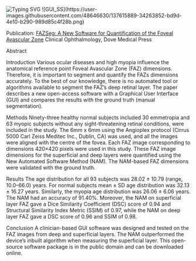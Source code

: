 <a>
    <img src="https://readme-typing-svg.demolab.com?font=Georgia&size=50&duration=2000&pause=500&multiline=true&width=1500&height=80&lines=FAZ+Segmentation+Tool" alt="Typing SVG" />
</a>
![GUI_SS](https://user-images.githubusercontent.com/48646630/137615889-34263852-bd9d-4e10-b290-989d85c4f28b.png)

Publication: [FAZSeg: A New Software for Quantification of the Foveal Avascular Zone](https://www.dovepress.com/fazseg-a-new-software-for-quantification-of-the-foveal-avascular-zone-peer-reviewed-fulltext-article-OPTH)
Clinical Ophthalmology, Dove Medical Press


Abstract

Introduction
Various ocular diseases and high myopia influence the anatomical reference point Foveal Avascular Zone (FAZ) dimensions. Therefore, it is important to segment and quantify the FAZs dimensions accurately. To the best of our knowledge, there is no automated tool or algorithms available to segment the FAZ’s deep retinal layer. The paper describes a new open-access software with a Graphical User Interface (GUI) and compares the results with the ground truth (manual segmentation).

Methods
Ninety-three healthy normal subjects included 30 emmetropia and 63 myopic subjects without any sight-threatening retinal conditions, were included in the study. The 6mm x 6mm using the Angioplex protocol (Cirrus 5000 Carl Zeiss Meditec Inc., Dublin, CA) was used, and all the images were aligned with the centre of the fovea. Each FAZ image corresponding to dimensions 420×420 pixels were used in this study. These FAZ image dimensions for the superficial and deep layers were quantified using the New Automated Software Method (NAM). The NAM-based FAZ dimensions were validated with the ground truth.

Results
The age distribution for all 93 subjects was 28.02 ± 10.79 (range, 10.0–66.0) years. For normal subjects mean ± SD age distribution was 32.13 ± 16.27 years. Similarly, the myopia age distribution was 26.06 ± 6.06 years. The NAM had an accuracy of 91.40%. Moreover, the NAM on superficial layer FAZ gave a Dice Similarity Coefficient (DSC) score of 0.94 and Structural Similarity Index Metric (SSIM) of 0.97, while the NAM on deep layer FAZ gave a DSC score of 0.96 and SSIM of 0.98.

Conclusion
A clinician-based GUI software was designed and tested on the FAZ images from deep and superficial layers. The NAM outperformed the device’s inbuilt algorithm when measuring the superficial layer. This open-source software package is in the public domain and can be downloaded online.
